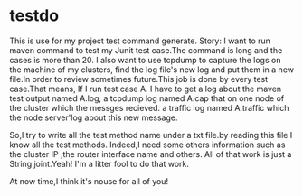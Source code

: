 # testdo
This is use for my project test command generate.
Story:
I want to run maven command to test my Junit test case.The command is long and the cases is more than 20.
I also want to use tcpdump to capture the logs on the machine of my clusters, find the log file's new log
and put them in a new file.In order to review sometimes future.This job is done by every test case.That means,
If I run test case A. I have to get a log about the maven test output named A.log,  a tcpdump log named A.cap that on one node
of the cluster which the messges recieved. a traffic log named A.traffic which the node server'log about this new message.

So,I try to write all the test method name under a txt file.by reading this file I know all the test methods. Indeed,I need some others
information such as the cluster IP ,the router interface name and others. All of that work is just a String joint.Yeah! I'm a litter fool 
to do that work.

At now time,I think it's nouse for all of you!
